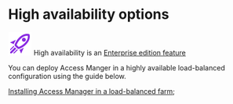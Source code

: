 # High availability options

![](../../images/badge-enterprise-edition-rocket.svg) High availability is an [Enterprise edition feature](../../access-manager-editions.md)

You can deploy Access Manger in a highly available load-balanced configuration using the guide below.

[Installing Access Manager in a load-balanced farm](installing-access-manager-load-balancer.md);
